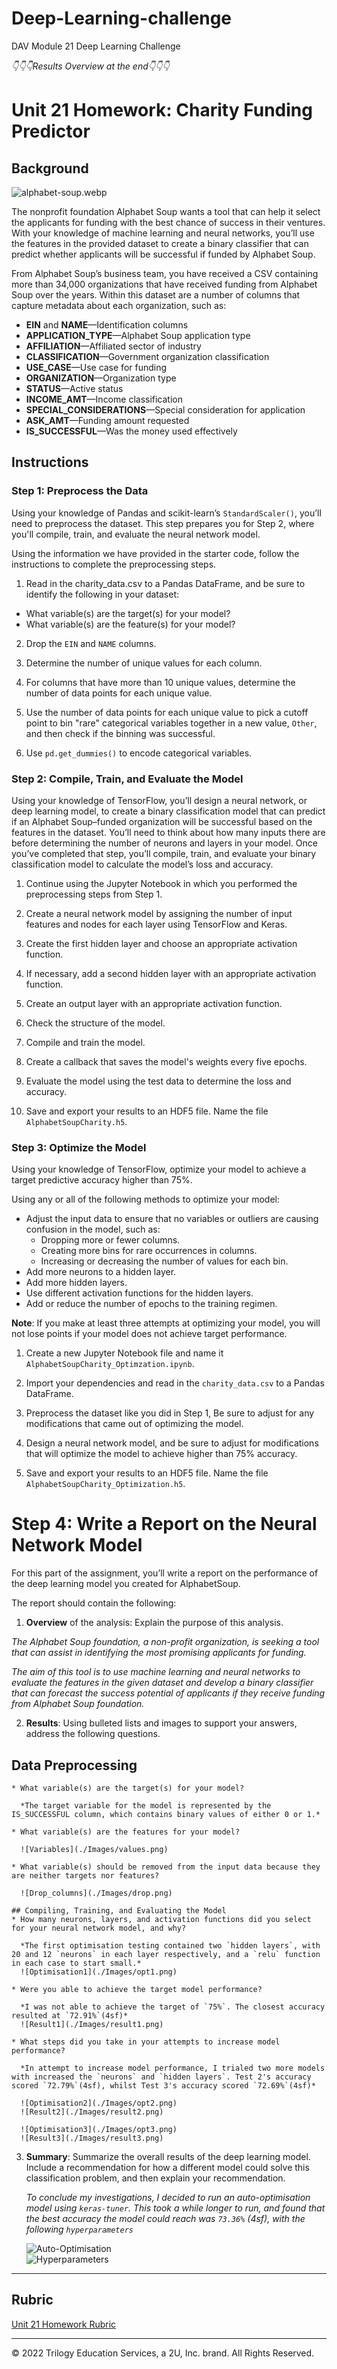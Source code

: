 # Deep-Learning-challenge
DAV Module 21 Deep Learning Challenge

*👇👇👇Results Overview at the end👇👇👇*

# Unit 21 Homework: Charity Funding Predictor

## Background

![alphabet-soup.webp](Images/alphabet-soup.webp)

The nonprofit foundation Alphabet Soup wants a tool that can help it select the applicants for funding with the best chance of success in their ventures. With your knowledge of machine learning and neural networks, you’ll use the features in the provided dataset to create a binary classifier that can predict whether applicants will be successful if funded by Alphabet Soup.

From Alphabet Soup’s business team, you have received a CSV containing more than 34,000 organizations that have received funding from Alphabet Soup over the years. Within this dataset are a number of columns that capture metadata about each organization, such as:

* **EIN** and **NAME**—Identification columns
* **APPLICATION_TYPE**—Alphabet Soup application type
* **AFFILIATION**—Affiliated sector of industry
* **CLASSIFICATION**—Government organization classification
* **USE_CASE**—Use case for funding
* **ORGANIZATION**—Organization type
* **STATUS**—Active status
* **INCOME_AMT**—Income classification
* **SPECIAL_CONSIDERATIONS**—Special consideration for application
* **ASK_AMT**—Funding amount requested
* **IS_SUCCESSFUL**—Was the money used effectively

## Instructions

### Step 1: Preprocess the Data

Using your knowledge of Pandas and scikit-learn’s `StandardScaler()`, you’ll need to preprocess the dataset. This step prepares you for Step 2, where you'll compile, train, and evaluate the neural network model.

Using the information we have provided in the starter code, follow the instructions to complete the preprocessing steps.

1. Read in the charity_data.csv to a Pandas DataFrame, and be sure to identify the following in your dataset:
  * What variable(s) are the target(s) for your model?
  * What variable(s) are the feature(s) for your model?

2. Drop the `EIN` and `NAME` columns.

3. Determine the number of unique values for each column.

4. For columns that have more than 10 unique values, determine the number of data points for each unique value.

5. Use the number of data points for each unique value to pick a cutoff point to bin "rare" categorical variables together in a new value, `Other`, and then check if the binning was successful.

6. Use `pd.get_dummies()` to encode categorical variables.

### Step 2: Compile, Train, and Evaluate the Model

Using your knowledge of TensorFlow, you’ll design a neural network, or deep learning model, to create a binary classification model that can predict if an Alphabet Soup–funded organization will be successful based on the features in the dataset. You’ll need to think about how many inputs there are before determining the number of neurons and layers in your model. Once you’ve completed that step, you’ll compile, train, and evaluate your binary classification model to calculate the model’s loss and accuracy.

1. Continue using the Jupyter Notebook in which you performed the preprocessing steps from Step 1.

2. Create a neural network model by assigning the number of input features and nodes for each layer using TensorFlow and Keras.

3. Create the first hidden layer and choose an appropriate activation function.

4. If necessary, add a second hidden layer with an appropriate activation function.

5. Create an output layer with an appropriate activation function.

6. Check the structure of the model.

7. Compile and train the model.

8. Create a callback that saves the model's weights every five epochs.

9. Evaluate the model using the test data to determine the loss and accuracy.

10. Save and export your results to an HDF5 file. Name the file `AlphabetSoupCharity.h5`.

### Step 3: Optimize the Model

Using your knowledge of TensorFlow, optimize your model to achieve a target predictive accuracy higher than 75%.

Using any or all of the following methods to optimize your model:

* Adjust the input data to ensure that no variables or outliers are causing confusion in the model, such as:
  * Dropping more or fewer columns.
  * Creating more bins for rare occurrences in columns.
  * Increasing or decreasing the number of values for each bin.
* Add more neurons to a hidden layer.
* Add more hidden layers.
* Use different activation functions for the hidden layers.
* Add or reduce the number of epochs to the training regimen.

**Note**: If you make at least three attempts at optimizing your model, you will not lose points if your model does not achieve target performance.

1. Create a new Jupyter Notebook file and name it `AlphabetSoupCharity_Optimzation.ipynb`.

2. Import your dependencies and read in the `charity_data.csv` to a Pandas DataFrame.

3. Preprocess the dataset like you did in Step 1, Be sure to adjust for any modifications that came out of optimizing the model.

4. Design a neural network model, and be sure to adjust for modifications that will optimize the model to achieve higher than 75% accuracy.

5. Save and export your results to an HDF5 file. Name the file `AlphabetSoupCharity_Optimization.h5`.

# Step 4: Write a Report on the Neural Network Model

For this part of the assignment, you’ll write a report on the performance of the deep learning model you created for AlphabetSoup.

The report should contain the following:

1. **Overview** of the analysis: Explain the purpose of this analysis.

*The Alphabet Soup foundation, a non-profit organization, is seeking a tool that can assist in identifying the most promising applicants for funding.*

*The aim of this tool is to use machine learning and neural networks to evaluate the features in the given dataset and develop a binary classifier that can forecast the success potential of applicants if they receive funding from Alphabet Soup foundation.*

2. **Results**: Using bulleted lists and images to support your answers, address the following questions.

  ## Data Preprocessing
    * What variable(s) are the target(s) for your model?

      *The target variable for the model is represented by the IS_SUCCESSFUL column, which contains binary values of either 0 or 1.*

    * What variable(s) are the features for your model?

      ![Variables](./Images/values.png)

    * What variable(s) should be removed from the input data because they are neither targets nor features?

      ![Drop_columns](./Images/drop.png)

    ## Compiling, Training, and Evaluating the Model
    * How many neurons, layers, and activation functions did you select for your neural network model, and why?

      *The first optimisation testing contained two `hidden layers`, with 20 and 12 `neurons` in each layer respectively, and a `relu` function in each case to start small.*
      ![Optimisation1](./Images/opt1.png)
    
    * Were you able to achieve the target model performance?
    
      *I was not able to achieve the target of `75%`. The closest accuracy resulted at `72.91%`(4sf)*
      ![Result1](./Images/result1.png)

    * What steps did you take in your attempts to increase model performance?

      *In attempt to increase model performance, I trialed two more models with increased the `neurons` and `hidden layers`. Test 2's accuracy scored `72.79%`(4sf), whilst Test 3's accuracy scored `72.69%`(4sf)*

      ![Optimisation2](./Images/opt2.png)
      ![Result2](./Images/result2.png)
      
      ![Optimisation3](./Images/opt3.png)
      ![Result3](./Images/result3.png)

3. **Summary**: Summarize the overall results of the deep learning model. Include a recommendation for how a different model could solve this classification problem, and then explain your recommendation.

    *To conclude my investigations, I decided to run an auto-optimisation model using `keras-tuner`. This took a while longer to run, and found that the best accuracy the model could reach was `73.36%` (4sf), with the following `hyperparameters`*

    ![Auto-Optimisation](./Images/autoR.png)   
    ![Hyperparameters](./Images/hyperparams.png)

- - -

## Rubric

[Unit 21 Homework Rubric](https://docs.google.com/document/d/1SLOROX0lqZwa1ms-iRbHMQr1QSsMT2k0boO9YpFBnHA/edit?usp=sharing)

- - - 

© 2022 Trilogy Education Services, a 2U, Inc. brand. All Rights Reserved.	

